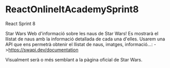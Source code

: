# ReactOnlineItAcademySprint8
React Sprint 8

Star Wars
Web d'informació sobre les naus de Star Wars!
Es mostrarà el llistat de naus amb la informació detallada de cada una d'elles.
Usarem una API que ens permetrà obtenir el llistat de naus, imatges, informació...:
->https://swapi.dev/documentation

Visualment serà o més semblant a la pàgina oficial de Star Wars.

